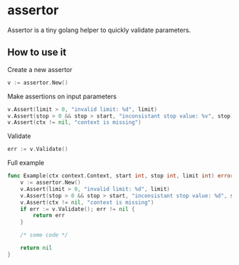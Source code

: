 # assertor

Assertor is a tiny golang helper to quickly validate parameters.

## How to use it

Create a new assertor

```go
v := assertor.New()
```

Make assertions on input parameters

```go
v.Assert(limit > 0, "invalid limit: %d", limit)
v.Assert(stop > 0 && stop > start, "inconsistant stop value: %v", stop)
v.Assert(ctx != nil, "context is missing")
```

Validate

```go
err := v.Validate()
```

Full example

```go
func Example(ctx context.Context, start int, stop int, limit int) error {
    v := assertor.New()
    v.Assert(limit > 0, "invalid limit: %d", limit)
    v.Assert(stop > 0 && stop > start, "inconsistant stop value: %d", stop)
    v.Assert(ctx != nil, "context is missing")
    if err := v.Validate(); err != nil {
        return err
    }

    /* some code */

    return nil
}
```
